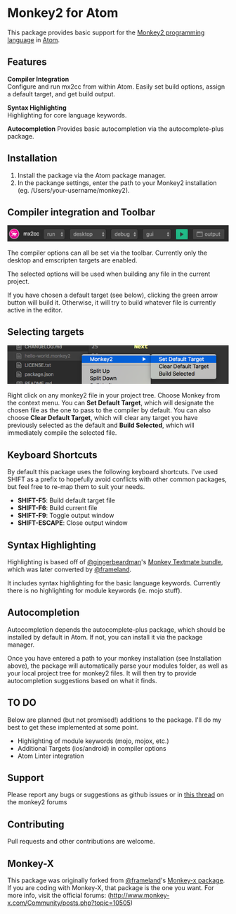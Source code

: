 # Monkey2 for Atom

This package provides basic support for the [Monkey2 programming language](http://monkey2.monkey-x.com) in [Atom](http://atom.io).

## Features

**Compiler Integration**  
Configure and run mx2cc from within Atom. Easily set build options, assign a default target, and get build output.

**Syntax Highlighting**  
Highlighting for core language keywords.

**Autocompletion**
Provides basic autocompletion via the autocomplete-plus package.

## Installation

1. Install the package via the Atom package manager.
2. In the packange settings, enter the
path to your Monkey2 installation (eg. /Users/your-username/monkey2).

## Compiler integration and Toolbar

![Toolbar Screenshot](https://github.com/arawkins/atom-monkey/blob/master/images/mx2cc-toolbar.png?raw=true "mx2cc toolbar")

The compiler options can all be set via the toolbar. Currently only the
desktop and emscripten targets are enabled.

The selected options will be used when building any file in the current
project.

If you have chosen a default target (see below), clicking the green arrow button
will build it. Otherwise, it will try to build whatever
file is currently active in the editor.

## Selecting targets

![Selecting target example](https://github.com/arawkins/atom-monkey/blob/master/images/target-selection.png?raw=true "choosing a target")

Right click on any monkey2 file in your project tree. Choose Monkey from
the context menu. You can **Set Default Target**, which will designate the
chosen file as the one to pass to the compiler by default. You can also choose **Clear Default Target**, which
will clear any target you have previously selected as the default and **Build Selected**,
which will immediately compile the selected file.

## Keyboard Shortcuts

By default this package uses the following keyboard shortcuts. I've used
SHIFT as a prefix to hopefully avoid conflicts with other common packages,
but feel free to re-map them to suit your needs.

* **SHIFT-F5**: Build default target file
* **SHIFT-F6**: Build current file
* **SHIFT-F9**: Toggle output window
* **SHIFT-ESCAPE**: Close output window

## Syntax Highlighting

Highlighting is based off of [@gingerbeardman](https://github.com/gingerbeardman)'s
[Monkey Textmate bundle](https://github.com/gingerbeardman/monkey.tmbundle),
which was later converted by [@frameland](https://github.com/frameland/).

It includes syntax highlighting for the basic language keywords.
Currently there is no highlighting for module keywords (ie. mojo stuff).

## Autocompletion

Autocompletion depends the autocomplete-plus package, which should be installed by
default in Atom. If not, you can install it via the package manager.

Once you have entered a path to your monkey installation (see Installation above),
the package will automatically parse your modules folder, as well as your local project tree for monkey2 files.
It will then try to provide autocompletion suggestions based on what it finds.

## TO DO

Below are planned (but not promised!) additions to the package. I'll do my
best to get these implemented at some point.

* Highlighting of module keywords (mojo, mojox, etc.)
* Additional Targets (ios/android) in compiler options
* Atom Linter integration

## Support

Please report any bugs or suggestions as github issues or in [this thread](http://monkey2.monkey-x.com/forums/topic/atom-package-for-monkey2/) on the monkey2 forums

## Contributing

Pull requests and other contributions are welcome.

## Monkey-X

This package was originally forked from [@frameland](https://github.com/frameland/)'s [Monkey-x package](https://github.com/frameland/atom-monkey). If you are coding with Monkey-X, that package
is the one you want. For more info, visit the official forums:
(http://www.monkey-x.com/Community/posts.php?topic=10505)
